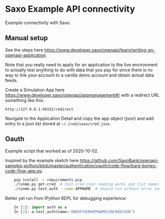 # Saxo Example API connectivity

Example connectivity with Saxo.

## Manual setup

See the steps here https://www.developer.saxo/openapi/learn/writing-an-openapi-application.

Note that you really need to apply for an application to the live environment to actually test anything to do with data that you pay for since there is no way to link your account to a vanilla demo account and obtain actual data feeds.

Create a Simulation App here https://www.developer.saxo/openapi/appmanagement#/ with a redirect URL something like this:

    http://127.0.0.1:49152/redirect

Navigate to the Application Detail and copy the app object (json) and add entry to a json list stored at `~/.cred/saxo/cred.json`.

## Oauth

Example script that worked as of 2020-10-02.

Inspired by the example sketch here https://github.com/SaxoBank/openapi-samples-python/blob/master/authentication/oauth/code-flow/bare-bones-code-flow-app.py.

```bash
    pip install -r requirements.pip
    ./runme.py get-cred  # test cred.json reading works and list names of apps in cred.json
    ./runme.py test-auth --name APPNAME  # should run without error and print things
```

Better yet run from IPython REPL for debugging experience:

```python
    In [1]: import auth as a
    In [2]: a.test_auth(name='ONEOFYOURAPPNAMESINCREDJSON')
```

